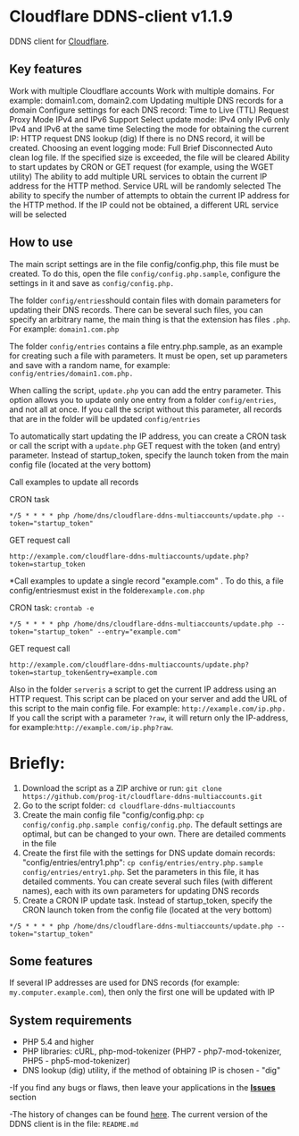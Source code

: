 # Cloudflare DDNS-client v1.1.9

DDNS client for [Cloudflare](https://www.cloudflare.com/).


## Key features
Work with multiple Cloudflare accounts
Work with multiple domains. For example: domain1.com, domain2.com
Updating multiple DNS records for a domain
Configure settings for each DNS record:
Time to Live (TTL)
Request Proxy Mode
IPv4 and IPv6 Support
Select update mode:
IPv4 only
IPv6 only
IPv4 and IPv6 at the same time
Selecting the mode for obtaining the current IP:
HTTP request
DNS lookup (dig)
If there is no DNS record, it will be created.
Choosing an event logging mode:
Full
Brief
Disconnected
Auto clean log file. If the specified size is exceeded, the file will be cleared
Ability to start updates by CRON or GET request (for example, using the WGET utility)
The ability to add multiple URL services to obtain the current IP address for the HTTP method. Service URL will be randomly selected
The ability to specify the number of attempts to obtain the current IP address for the HTTP method. If the IP could not be obtained, a different URL service will be selected


## How to use
The main script settings are in the file config/config.php, this file must be created. To do this, open the file ``config/config.php.sample``, configure the settings in it and save as ``config/config.php.``

The folder ``config/entries``should contain files with domain parameters for updating their DNS records. There can be several such files, you can specify an arbitrary name, the main thing is that the extension has files ``.php``. For example: ``domain1.com.php``

The folder ``config/entries`` contains a file entry.php.sample, as an example for creating such a file with parameters. It must be open, set up parameters and save with a random name, for example: ``config/entries/domain1.com.php.``

When calling the script, ``update.php`` you can add the entry parameter. This option allows you to update only one entry from a folder ``config/entries``, and not all at once. If you call the script without this parameter, all records that are in the folder will be updated ``config/entries``

To automatically start updating the IP address, you can create a CRON task or call the script with a ``update.php`` GET request with the token (and entry) parameter. Instead of startup_token, specify the launch token from the main config file (located at the very bottom)

Call examples to update all records

CRON task

``*/5 * * * * php /home/dns/cloudflare-ddns-multiaccounts/update.php --token="startup_token"``

GET request call

``http://example.com/cloudflare-ddns-multiaccounts/update.php?token=startup_token``

*Call examples to update a single record "example.com" . To do this, a file config/entriesmust exist in the folder`example.com.php`

CRON task: ``crontab -e``

``*/5 * * * * php /home/dns/cloudflare-ddns-multiaccounts/update.php --token="startup_token" --entry="example.com"``

GET request call

``http://example.com/cloudflare-ddns-multiaccounts/update.php?token=startup_token&entry=example.com``

Also in the folder ``serveris`` a script to get the current IP address using an HTTP request. This script can be placed on your server and add the URL of this script to the main config file. For example: ``http://example.com/ip.php.`` If you call the script with a parameter ``?raw``, it will return only the IP-address, for example:``http://example.com/ip.php?raw``.


# Briefly:
1. Download the script as a ZIP archive or run: ``git clone https://github.com/prog-it/cloudflare-ddns-multiaccounts.git``
2. Go to the script folder: ``cd cloudflare-ddns-multiaccounts``
3. Create the main config file "config/config.php: ``cp config/config.php.sample config/config.php``. The default settings are optimal, but can be changed to your own. There are detailed comments in the file
4. Create the first file with the settings for DNS update domain records: "config/entries/entry1.php": ``cp config/entries/entry.php.sample config/entries/entry1.php``. Set the parameters in this file, it has detailed comments. You can create several such files (with different names), each with its own parameters for updating DNS records
5. Create a CRON IP update task. Instead of startup_token, specify the CRON launch token from the config file (located at the very bottom)

``*/5 * * * * php /home/dns/cloudflare-ddns-multiaccounts/update.php --token="startup_token"``

## Some features
If several IP addresses are used for DNS records (for example: ``my.computer.example.com``), then only the first one will be updated with IP

## System requirements
- PHP 5.4 and higher
- PHP libraries: cURL, php-mod-tokenizer (PHP7 - php7-mod-tokenizer, PHP5 - php5-mod-tokenizer)
- DNS lookup (dig) utility, if the method of obtaining IP is chosen - "dig"


-If you find any bugs or flaws, then leave your applications in the [**Issues**](https://github.com/prog-it/cloudflare-ddns-multiaccounts/issues) section

-The history of changes can be found [here](https://github.com/prog-it/cloudflare-ddns-multiaccounts/releases). The current version of the DDNS client is in the file: ``README.md``


